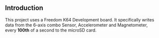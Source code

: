## Introduction
This project uses a Freedom K64 Development board. It specifically writes data from the 6-axis combo Sensor, Accelerometer and Magnetometer, every **100th** of a second to the microSD card. 
